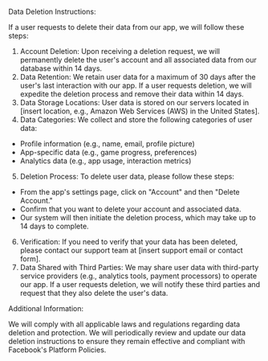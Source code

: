 Data Deletion Instructions:

If a user requests to delete their data from our app, we will follow these steps:

1. Account Deletion: Upon receiving a deletion request, we will permanently delete the user's account and all associated data from our database within 14 days.
2. Data Retention: We retain user data for a maximum of 30 days after the user's last interaction with our app. If a user requests deletion, we will expedite the deletion process and remove their data within 14 days.
3. Data Storage Locations: User data is stored on our servers located in [insert location, e.g., Amazon Web Services (AWS) in the United States].
4. Data Categories: We collect and store the following categories of user data:
- Profile information (e.g., name, email, profile picture)
- App-specific data (e.g., game progress, preferences)
- Analytics data (e.g., app usage, interaction metrics)
5. Deletion Process: To delete user data, please follow these steps:
- From the app's settings page, click on "Account" and then "Delete Account."
- Confirm that you want to delete your account and associated data.
- Our system will then initiate the deletion process, which may take up to 14 days to complete.
6. Verification: If you need to verify that your data has been deleted, please contact our support team at [insert support email or contact form].
7. Data Shared with Third Parties: We may share user data with third-party service providers (e.g., analytics tools, payment processors) to operate our app. If a user requests deletion, we will notify these third parties and request that they also delete the user's data.

Additional Information:

We will comply with all applicable laws and regulations regarding data deletion and protection.
We will periodically review and update our data deletion instructions to ensure they remain effective and compliant with Facebook's Platform Policies.
